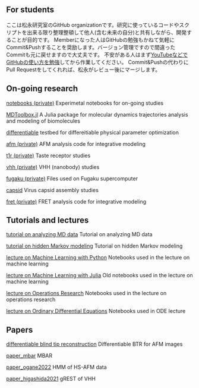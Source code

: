 ## For students

ここは松永研究室のGitHub organizationです。研究に使っているコードやスクリプトを出来る限り整理整頓して他人(含む未来の自分)と共有しながら、開発することが目的です。
Memberになった人はGitHubの勉強もかねて気軽にCommit&Pushすることを奨励します。バージョン管理ですので間違ったCommitも元に戻せますので大丈夫です。
不安がある人はまず[YouTubeなどでGitHubの使い方を勉強](https://www.youtube.com/results?search_query=GitHub+初心者)してから作業してください。
Commit&Pushの代わりにPull Requestをしてくれれば、松永がレビュー後にマージします。

## On-going research

[notebooks (private)](https://github.com/matsunagalab/notebooks) Experimetal notebooks for on-going studies

[MDToolbox.jl](https://github.com/matsunagalab/MDToolbox.jl) A Julia package for molecular dynamics trajectories analysis and modeling of biomolecules

[differentiable](https://github.com/matsunagalab/differentiable) testbed for differeitiable physical parameter optimization

[afm (private)](https://github.com/matsunagalab/afm) AFM analysis code for integrative modeling

[t1r (private)](https://github.com/matsunagalab/t1r) Taste receptor studies

[vhh (private)](https://github.com/matsunagalab/vhh) VHH (nanobody) studies

[fugaku (private)](https://github.com/matsunagalab/fugaku) Files used on Fugaku supercomputer

[capsid](https://github.com/matsunagalab/capsid) Virus capsid assembly studies

[fret (private)](https://github.com/matsunagalab/fret) FRET analysis code for integrative modeling

## Tutorials and lectures

[tutorial on analyzing MD data](https://github.com/matsunagalab/tutorial_analyzingMDdata) Tutorial on analyzing MD data

[tutorial on hidden Markov modeling](https://github.com/matsunagalab/tutorial_hmm) Tutorial on hidden Markov modeling

[lecture on Machine Learning with Python](https://github.com/matsunagalab/lecture_ML) Notebooks used in the lecture on machine learning

[lecture on Machine Learning with Julia](https://github.com/matsunagalab/lecture_ML_julia) Old notebooks used in the lecture on machine learning

[lecture on Operations Research](https://github.com/matsunagalab/lecture_OR) Notebooks used in the lecture on operations research

[lecture on Ordinary Differential Equations](https://github.com/matsunagalab/lecture_ode) Notebooks used in ODE lecture

## Papers

[differentiable blind tip reconstruction](https://github.com/matsunagalab/differentiable_BTR) Differentiable BTR for AFM images

[paper_mbar](https://github.com/matsunagalab/paper_mbar) MBAR

[paper_ogane2022](https://github.com/matsunagalab/paper_ogane2022) HMM of HS-AFM data

[paper_higashida2021](https://github.com/matsunagalab/paper_higashida2021) gREST of VHH







